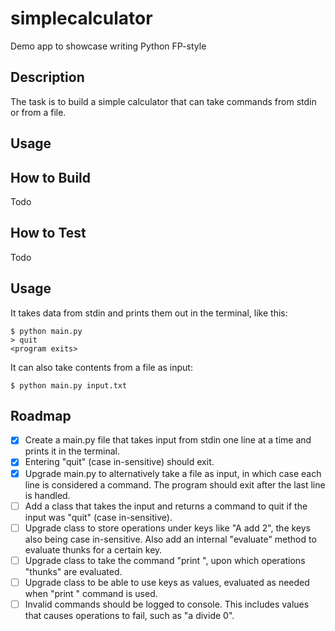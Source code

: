 # simplecalculator
Demo app to showcase writing Python FP-style

## Description
The task is to build a simple calculator that can take commands from stdin or from a file.

## Usage

## How to Build
Todo

## How to Test
Todo

## Usage
It takes data from stdin and prints them out in the terminal, like this:
```commandline
$ python main.py
> quit
<program exits>
```

It can also take contents from a file as input:
``` commandline
$ python main.py input.txt
```

## Roadmap
- [X] Create a main.py file that takes input from stdin one line at a time and prints it in the terminal.
- [X] Entering "quit" (case in-sensitive) should exit.
- [X] Upgrade main.py to alternatively take a file as input, in which case each line is considered a command. The program should exit after the last line is handled. 
- [ ] Add a class that takes the input and returns a command to quit if the input was "quit" (case in-sensitive).
- [ ] Upgrade class to store operations under keys like "A add 2", the keys also being case in-sensitive. Also add an internal "evaluate" method to evaluate thunks for a certain key.
- [ ] Upgrade class to take the command "print <key>", upon which operations "thunks" are evaluated.
- [ ] Upgrade class to be able to use keys as values, evaluated as needed when "print <key>" command is used.
- [ ] Invalid commands should be logged to console. This includes values that causes operations to fail, such as "a divide 0".
